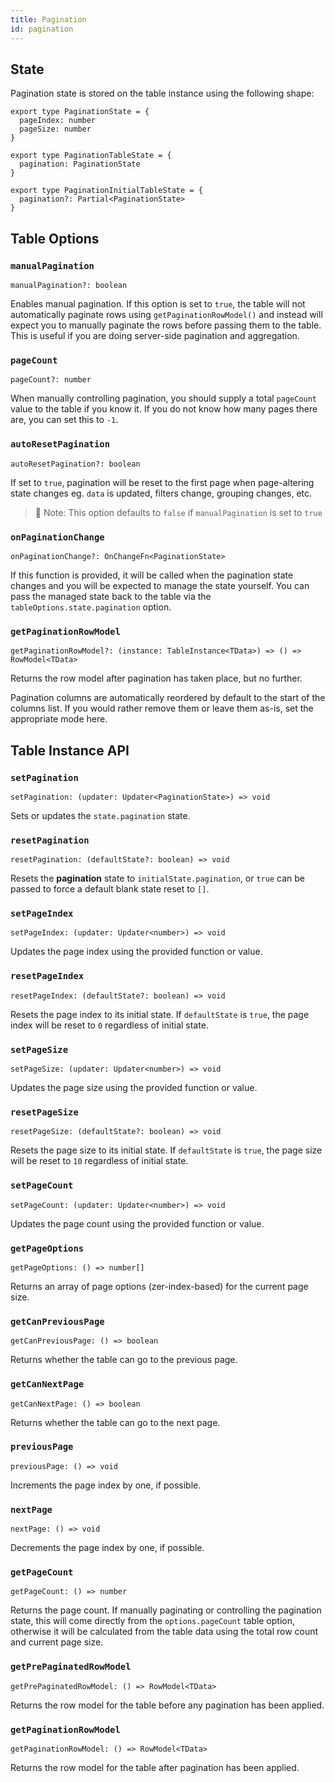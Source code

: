 ```yaml
---
title: Pagination
id: pagination
---
```


## State

Pagination state is stored on the table instance using the following shape:

```tsx
export type PaginationState = {
  pageIndex: number
  pageSize: number
}

export type PaginationTableState = {
  pagination: PaginationState
}

export type PaginationInitialTableState = {
  pagination?: Partial<PaginationState>
}
```

## Table Options

### `manualPagination`

```tsx
manualPagination?: boolean
```

Enables manual pagination. If this option is set to `true`, the table will not automatically paginate rows using `getPaginationRowModel()` and instead will expect you to manually paginate the rows before passing them to the table. This is useful if you are doing server-side pagination and aggregation.

### `pageCount`

```tsx
pageCount?: number
```

When manually controlling pagination, you should supply a total `pageCount` value to the table if you know it. If you do not know how many pages there are, you can set this to `-1`.

### `autoResetPagination`

```tsx
autoResetPagination?: boolean
```

If set to `true`, pagination will be reset to the first page when page-altering state changes eg. `data` is updated, filters change, grouping changes, etc.

> 🧠 Note: This option defaults to `false` if `manualPagination` is set to `true`

### `onPaginationChange`

```tsx
onPaginationChange?: OnChangeFn<PaginationState>
```

If this function is provided, it will be called when the pagination state changes and you will be expected to manage the state yourself. You can pass the managed state back to the table via the `tableOptions.state.pagination` option.

### `getPaginationRowModel`

```tsx
getPaginationRowModel?: (instance: TableInstance<TData>) => () => RowModel<TData>
```

Returns the row model after pagination has taken place, but no further.

Pagination columns are automatically reordered by default to the start of the columns list. If you would rather remove them or leave them as-is, set the appropriate mode here.

## Table Instance API

### `setPagination`

```tsx
setPagination: (updater: Updater<PaginationState>) => void
```

Sets or updates the `state.pagination` state.

### `resetPagination`

```tsx
resetPagination: (defaultState?: boolean) => void
```

Resets the **pagination** state to `initialState.pagination`, or `true` can be passed to force a default blank state reset to `[]`.

### `setPageIndex`

```tsx
setPageIndex: (updater: Updater<number>) => void
```

Updates the page index using the provided function or value.

### `resetPageIndex`

```tsx
resetPageIndex: (defaultState?: boolean) => void
```

Resets the page index to its initial state. If `defaultState` is `true`, the page index will be reset to `0` regardless of initial state.

### `setPageSize`

```tsx
setPageSize: (updater: Updater<number>) => void
```

Updates the page size using the provided function or value.

### `resetPageSize`

```tsx
resetPageSize: (defaultState?: boolean) => void
```

Resets the page size to its initial state. If `defaultState` is `true`, the page size will be reset to `10` regardless of initial state.

### `setPageCount`

```tsx
setPageCount: (updater: Updater<number>) => void
```

Updates the page count using the provided function or value.

### `getPageOptions`

```tsx
getPageOptions: () => number[]
```

Returns an array of page options (zer-index-based) for the current page size.

### `getCanPreviousPage`

```tsx
getCanPreviousPage: () => boolean
```

Returns whether the table can go to the previous page.

### `getCanNextPage`

```tsx
getCanNextPage: () => boolean
```

Returns whether the table can go to the next page.

### `previousPage`

```tsx
previousPage: () => void
```

Increments the page index by one, if possible.

### `nextPage`

```tsx
nextPage: () => void
```

Decrements the page index by one, if possible.

### `getPageCount`

```tsx
getPageCount: () => number
```

Returns the page count. If manually paginating or controlling the pagination state, this will come directly from the `options.pageCount` table option, otherwise it will be calculated from the table data using the total row count and current page size.

### `getPrePaginatedRowModel`

```tsx
getPrePaginatedRowModel: () => RowModel<TData>
```

Returns the row model for the table before any pagination has been applied.

### `getPaginationRowModel`

```tsx
getPaginationRowModel: () => RowModel<TData>
```

Returns the row model for the table after pagination has been applied.
